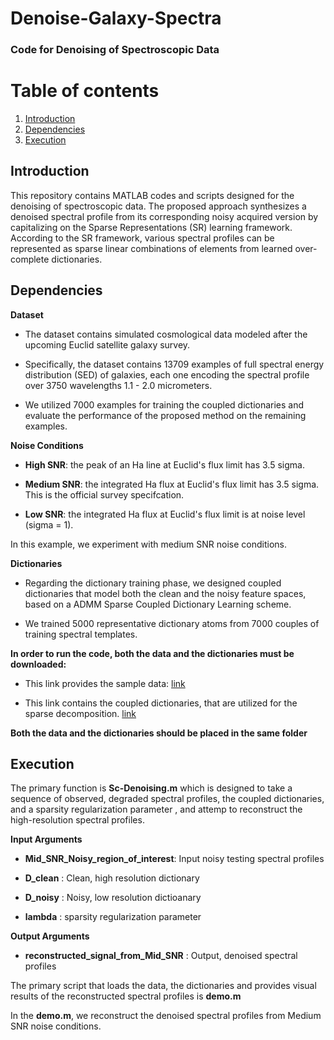 # Denoise-Galaxy-Spectra
### **Code for Denoising of Spectroscopic Data**


# Table of contents
1. [Introduction](#introduction)
2. [Dependencies](#paragraph1)
3. [Execution](#paragraph2)

## Introduction <a name="introduction"></a>
This repository contains MATLAB codes and scripts designed for the denoising of spectroscopic data.
The proposed approach synthesizes a denoised spectral profile from its corresponding noisy acquired 
version by capitalizing on the Sparse Representations (SR) learning framework. According to the SR framework,
various spectral profiles can be represented as sparse linear combinations of elements from learned over-complete dictionaries.

## Dependencies <a name="paragraph1"></a>

**Dataset** 

* The dataset contains simulated cosmological data modeled after the upcoming Euclid satellite galaxy survey. 

* Specifically, the dataset contains 13709 examples of full spectral energy distribution (SED) of galaxies, 
  each one encoding the spectral profile over 3750 wavelengths 1.1 \- 2.0 micrometers. 

* We utilized 7000 examples for training the coupled dictionaries and evaluate the performance of the proposed 
  method on the remaining examples. 

**Noise Conditions**

* **High SNR**: the peak of an Ha line at Euclid's flux limit has 3.5 sigma.

* **Medium SNR**: the integrated Ha flux at Euclid's flux limit has 3.5 sigma. This is the
  official survey specifcation.

* **Low SNR**: the integrated Ha flux at Euclid's flux limit is at noise level (sigma = 1).

In this example, we experiment with medium SNR noise conditions.

**Dictionaries**

* Regarding the dictionary training phase, we designed coupled dictionaries that model both the clean 
  and the noisy feature spaces, based on a ADMM Sparse Coupled Dictionary Learning scheme.

* We trained 5000 representative dictionary atoms from 7000 couples 
  of training spectral templates.

**In order to run the code, both the data and the dictionaries must be downloaded:** 

* This link provides the sample data:
[link](https://www.dropbox.com/sh/bh7mhnstk393q7g/AADx6rPJt1hX_0lhMJB3AmoCa?dl=0)

* This link contains the coupled dictionaries, that are utilized for the sparse decomposition.
[link](https://www.dropbox.com/sh/fkvxjfor14k4hwu/AAB20Iz0LI84NBxCoK6V9cQca?dl=0)

**Both the data and the dictionaries should be placed in the same folder**

## Execution <a name="paragraph2"></a>

The primary function is **Sc-Denoising.m** which is designed to take a sequence of observed, degraded spectral profiles,
the coupled dictionaries, and a sparsity regularization parameter , and attemp to reconstruct the high-resolution spectral profiles.

**Input Arguments**

* **Mid\_SNR\_Noisy\_region\_of\_interest**: Input noisy testing spectral profiles

* **D_clean** : Clean, high resolution dictionary

* **D_noisy** : Noisy, low resolution dictioanary

* **lambda**  : sparsity regularization parameter

**Output Arguments**

* **reconstructed\_signal\_from\_Mid_SNR** : Output, denoised spectral profiles

The primary script that loads the data, the dictionaries and provides visual results of the reconstructed spectral profiles 
is **demo.m**

In the **demo.m**, we reconstruct the denoised spectral profiles from Medium SNR noise conditions. 



